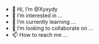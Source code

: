 - 👋 Hi, I’m @Xyxydy
- 👀 I’m interested in ...
- 🌱 I’m currently learning ...
- 💞️ I’m looking to collaborate on ...
- 📫 How to reach me ...

<!---
Xyxydy/Xyxydy is a ✨ special ✨ repository because its `README.md` (this file) appears on your GitHub profile.
You can click the Preview link to take a look at your changes.
--->
